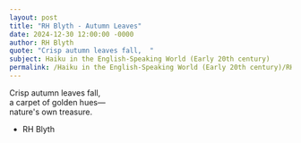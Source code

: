 ```yaml
---
layout: post
title: "RH Blyth - Autumn Leaves"
date: 2024-12-30 12:00:00 -0000
author: RH Blyth
quote: "Crisp autumn leaves fall,  "
subject: Haiku in the English-Speaking World (Early 20th century)
permalink: /Haiku in the English-Speaking World (Early 20th century)/RH Blyth/RH Blyth - Autumn Leaves
---
```


Crisp autumn leaves fall,  
     a carpet of golden hues—  
      nature's own treasure.


- RH Blyth
